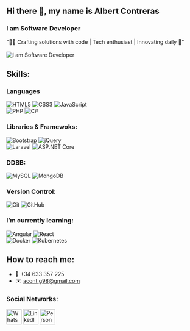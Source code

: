 ## Hi there 👋, my name is Albert Contreras
### **I am Software Developer**
"👨‍💻 Crafting solutions with code | Tech enthusiast | Innovating daily 🚀"<br><br>
![I am Software Developer](https://media.licdn.com/dms/image/D4D16AQGi4cCndmbLHQ/profile-displaybackgroundimage-shrink_350_1400/0/1715430108925?e=1720656000&v=beta&t=mbHoYR7F0AJbV5gQg859kssZ4iSAj3mHbDN7aaCfn5o)

## Skills:
### Languages
![HTML5](https://img.shields.io/badge/html5-%23E34F26.svg?style=for-the-badge&logo=html5&logoColor=white) ![CSS3](https://img.shields.io/badge/css3-%231572B6.svg?style=for-the-badge&logo=css3&logoColor=white) ![JavaScript](https://img.shields.io/badge/javascript-%23323330.svg?style=for-the-badge&logo=javascript&logoColor=%23F7DF1E)<br>![PHP](https://img.shields.io/badge/php-%23777BB4.svg?style=for-the-badge&logo=php&logoColor=white) ![C#](https://img.shields.io/badge/c%23-%239E559A.svg?style=for-the-badge&logo=csharp&logoColor=white)

### Libraries & Framewoks:
![Bootstrap](https://img.shields.io/badge/bootstrap-%238511FA.svg?style=for-the-badge&logo=bootstrap&logoColor=white) ![jQuery](https://img.shields.io/badge/jquery-%230769AD.svg?style=for-the-badge&logo=jquery&logoColor=white)
<br>![Laravel](https://img.shields.io/badge/laravel-%23FF2D20.svg?style=for-the-badge&logo=laravel&logoColor=white) ![ASP.NET Core](https://img.shields.io/badge/ASP.NET%20Core-%23512BD4.svg?style=for-the-badge&logo=.net&logoColor=white)

### DDBB:
![MySQL](https://img.shields.io/badge/mysql-4479A1.svg?style=for-the-badge&logo=mysql&logoColor=white) ![MongoDB](https://img.shields.io/badge/MongoDB-%234ea94b.svg?style=for-the-badge&logo=mongodb&logoColor=white)

### Version Control:
![Git](https://img.shields.io/badge/git-%23F05033.svg?style=for-the-badge&logo=git&logoColor=white) ![GitHub](https://img.shields.io/badge/github-%23121011.svg?style=for-the-badge&logo=github&logoColor=white)

### I’m currently learning:
![Angular](https://img.shields.io/badge/Angular-DD0031.svg?style=for-the-badge&logo=angular&logoColor=white)
![React](https://img.shields.io/badge/React-20232A.svg?style=for-the-badge&logo=react&logoColor=61DAFB)<br>
![Docker](https://img.shields.io/badge/Docker-2496ED.svg?style=for-the-badge&logo=docker&logoColor=white)
![Kubernetes](https://img.shields.io/badge/Kubernetes-326CE5.svg?style=for-the-badge&logo=kubernetes&logoColor=white)


## How to reach me:
- 📱 +34 633 357 225
- ✉️ acont.g98@gmail.com

### Social Networks:
[<img src='https://img.icons8.com/color/48/000000/whatsapp.png' alt='WhatsApp' height='40'>](https://wa.me/633357225) 
[<img src='https://img.icons8.com/fluent/48/000000/linkedin.png' alt='LinkedIn' height='40'>](https://linkedin.com/in/albert-contreras-g)
[<img src='https://img.icons8.com/fluent/48/000000/domain.png' alt='Personal Website' height='40'>](https://albertcontreras98.github.io)
